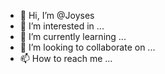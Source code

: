 - 👋 Hi, I’m @Joyses
- 👀 I’m interested in ...
- 🌱 I’m currently learning ...
- 💞️ I’m looking to collaborate on ...
- 📫 How to reach me ...

<!---
Joyses/Joyses is a ✨ special ✨ repository because its `README.md` (this file) appears on your GitHub profile.
You can click the Preview link to take a look at your changes.
--->
